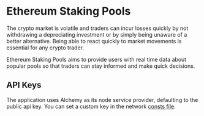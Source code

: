 # Ethereum Staking Pools

The crypto market is volatile and traders can incur losses quickly by not withdrawing a depreciating investment or by simply being unaware of a better alternative. Being able to react quickly to market movements is essential for any crypto trader.

Ethereum Staking Pools aims to provide users with real time data about popular pools so that traders can stay informed and make quick decisions.

## API Keys

The application uses Alchemy as its node service provider, defaulting to the public api key. You can set a custom key in the network [consts file](./src/network/consts.ts).
